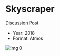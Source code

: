 # Skyscraper

[Discussion Post](https://www.avsforum.com/threads/bass-eq-for-filtered-movies.2995212/post-56865046)

* Year: 2018
* Format: Atmos

![img 0](https://i.imgur.com/jCZydqN.jpg)

